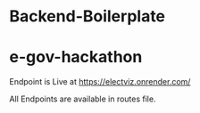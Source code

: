 # Backend-Boilerplate
# e-gov-hackathon

Endpoint is Live at https://electviz.onrender.com/

All Endpoints are available in routes file.
